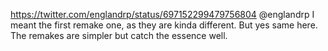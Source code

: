 https://twitter.com/englandrp/status/697152299479756804 @englandrp I meant the first remake one, as they are kinda different. But yes same here. The remakes are simpler but catch the essence well.